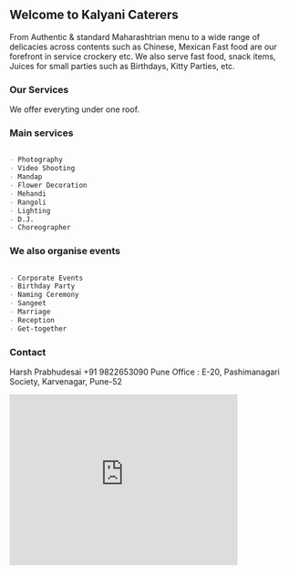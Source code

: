 ## Welcome to Kalyani Caterers

From Authentic & standard Maharashtrian menu to a wide range of delicacies across contents such as Chinese, Mexican Fast food are our forefront in service crockery etc. We also serve fast food, snack items, Juices for small parties such as Birthdays, Kitty Parties, etc.


### Our Services

We offer everyting under one roof.

### Main services
```markdown

- Photography 
- Video Shooting
- Mandap
- Flower Decoration
- Mehandi
- Rangoli
- Lighting
- D.J.
- Choreographer 

```
### We also organise events
```markdown

- Corporate Events
- Birthday Party
- Naming Ceremony 
- Sangeet
- Marriage
- Reception
- Get-together

```

### Contact
Harsh Prabhudesai
+91 9822653090
Pune Office : E-20, Pashimanagari
Society, Karvenagar, Pune-52

<iframe src="https://www.google.com/maps/embed?pb=!1m14!1m8!1m3!1d15129.299774820218!2d73.7811602!3d18.5593835!3m2!1i1024!2i768!4f13.1!3m3!1m2!1s0x0%3A0x59d4db9a5366a2fa!2sFood+Galaxy!5e0!3m2!1sen!2sin!4v1519788474961" width="400" height="300" frameborder="0" style="border:0" allowfullscreen></iframe>
